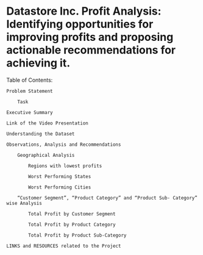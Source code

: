 # Datastore Inc. Profit Analysis: Identifying opportunities for improving profits and proposing actionable recommendations for achieving it.
Table of Contents:

    Problem Statement

        Task

    Executive Summary

    Link of the Video Presentation

    Understanding the Dataset

    Observations, Analysis and Recommendations

        Geographical Analysis

            Regions with lowest profits

            Worst Performing States

            Worst Performing Cities

        “Customer Segment”, “Product Category” and “Product Sub- Category” wise Analysis

            Total Profit by Customer Segment

            Total Profit by Product Category

            Total Profit by Product Sub-Category

    LINKS and RESOURCES related to the Project 


    

